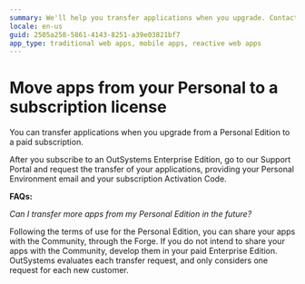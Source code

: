 ```yaml
---
summary: We'll help you transfer applications when you upgrade. Contact your account manager for help in getting this process started.
locale: en-us
guid: 2505a258-5861-4143-8251-a39e03821bf7
app_type: traditional web apps, mobile apps, reactive web apps
---
```


# Move apps from your Personal to a subscription license

You can transfer applications when you upgrade from a Personal Edition to a paid subscription.

After you subscribe to an OutSystems Enterprise Edition, go to our Support Portal and request the transfer of your applications, providing your Personal Environment email and your subscription Activation Code.

**FAQs:**

*Can I transfer more apps from my Personal Edition in the future?*

Following the terms of use for the Personal Edition, you can share your apps with the Community, through the Forge. If you do not intend to share your apps with the Community, develop them in your paid Enterprise Edition. OutSystems evaluates each transfer request, and only considers one request for each new customer.

